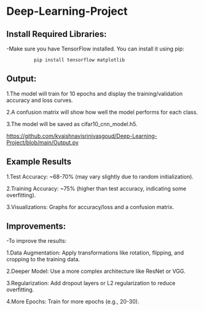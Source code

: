 # Deep-Learning-Project

## Install Required Libraries:

-Make sure you have TensorFlow installed. You can install it using pip:

              pip install tensorflow matplotlib



## Output:

1.The model will train for 10 epochs and display the training/validation accuracy and loss curves.

2.A confusion matrix will show how well the model performs for each class.

3.The model will be saved as cifar10_cnn_model.h5.

   https://github.com/kvaishnavisrinivasgoud/Deep-Learning-Project/blob/main/Output.py


## Example Results

1.Test Accuracy: ~68-70% (may vary slightly due to random initialization).

2.Training Accuracy: ~75% (higher than test accuracy, indicating some overfitting).

3.Visualizations: Graphs for accuracy/loss and a confusion matrix.



## Improvements:

-To improve the results:

1.Data Augmentation: Apply transformations like rotation, flipping, and cropping to the training data.

2.Deeper Model: Use a more complex architecture like ResNet or VGG.

3.Regularization: Add dropout layers or L2 regularization to reduce overfitting.

4.More Epochs: Train for more epochs (e.g., 20-30).
